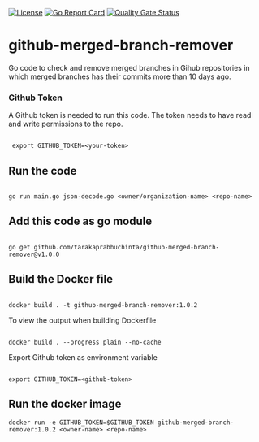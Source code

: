 [![License](https://img.shields.io/github/license/tarakaprabhuchinta/github-merged-branch-remover)](LICENSE) [![Go Report Card](https://goreportcard.com/badge/github.com/tarakaprabhuchinta/github-merged-branch-remover)](https://goreportcard.com/report/github.com/tarakaprabhuchinta/github-merged-branch-remover) [![Quality Gate Status](https://sonarcloud.io/api/project_badges/measure?project=tarakaprabhuchinta_github-merged-branch-remover&metric=alert_status)](https://sonarcloud.io/summary/new_code?id=tarakaprabhuchinta_github-merged-branch-remover)

# github-merged-branch-remover
Go code to check and remove merged branches in Gihub repositories in which merged branches has their commits more than 10 days ago.

### Github Token
A Github token is needed to run this code. The token needs to have read and write permissions to the repo.

```

 export GITHUB_TOKEN=<your-token>

 ```

## Run the code

```

go run main.go json-decode.go <owner/organization-name> <repo-name>

```

## Add this code as go module

```

go get github.com/tarakaprabhuchinta/github-merged-branch-remover@v1.0.0

```

## Build the Docker file 

```

docker build . -t github-merged-branch-remover:1.0.2

```

To view the output when building Dockerfile

```

docker build . --progress plain --no-cache

```

Export Github token as environment variable

```

export GITHUB_TOKEN=<github-token>

```

## Run the docker image

```
docker run -e GITHUB_TOKEN=$GITHUB_TOKEN github-merged-branch-remover:1.0.2 <owner-name> <repo-name>

````